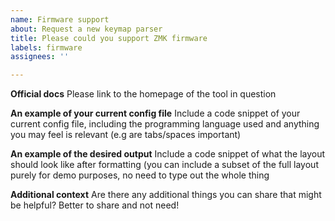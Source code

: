 ```yaml
---
name: Firmware support
about: Request a new keymap parser
title: Please could you support ZMK firmware
labels: firmware
assignees: ''

---
```


**Official docs**
Please link to the homepage of the tool in question

**An example of your current config file**
Include a code snippet of your current config file, including the programming language used and anything you may feel is relevant (e.g are tabs/spaces important)

**An example of the desired output**
Include a code snippet of what the layout should look like after formatting (you can include a subset of the full layout purely for demo purposes, no need to type out the whole thing

**Additional context**
Are there any additional things you can share that might be helpful? Better to share and not need!
